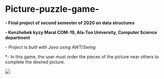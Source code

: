 # Picture-puzzle-game-

**- Final project of second semester of  2020 on data structures**

**- Kenzhebek kyzy Maral COM-19, Ala-Too University, Computer Science department**

*- Project is  built with Java using AWT/Swing*

 *- In this game, the user must order the pieces of the picture near others to complete the desired picture.

 ![](https://imgur.com/kosIV82.jpg)
